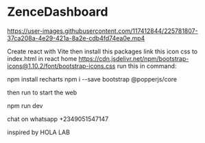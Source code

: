 # ZenceDashboard

https://user-images.githubusercontent.com/117412844/225781807-37ca208a-4e29-421a-8a2e-cdb4fd74ea0e.mp4


Create react with Vite then install this packages
 link this icon css to index.html in react home https://cdn.jsdelivr.net/npm/bootstrap-icons@1.10.2/font/bootstrap-icons.css
 run this in command:
 
 npm install recharts
 npm i --save bootstrap @popperjs/core
 
 then run to start the web

 npm run dev
 
 chat on whatsapp +2349051547147 
 

inspired by HOLA LAB
